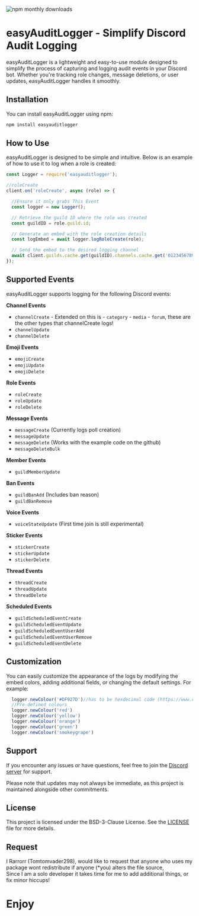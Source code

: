 ![npm monthly downloads](https://img.shields.io/npm/dm/easyauditlogger?label=downloads)


# easyAuditLogger - Simplify Discord Audit Logging

easyAuditLogger is a lightweight and easy-to-use module designed to simplify the process of capturing and logging audit events in your Discord bot. Whether you're tracking role changes, message deletions, or user updates, easyAuditLogger handles it smoothly.

## Installation

You can install easyAuditLogger using npm:

```bash
npm install easyauditlogger
```

## How to Use

easyAuditLogger is designed to be simple and intuitive. Below is an example of how to use it to log when a role is created:

```js
const Logger = require('easyauditlogger');

//roleCreate
client.on('roleCreate', async (role) => {

  //Ensure it only grabs This Event
  const logger = new Logger();

  // Retrieve the guild ID where the role was created
  const guildID = role.guild.id;

  // Generate an embed with the role creation details
  const logEmbed = await logger.logRoleCreate(role);

  // Send the embed to the desired logging channel
  await client.guilds.cache.get(guildID).channels.cache.get('012345678901234567').send({ embeds: [logEmbed] });//Replace with your channel ID, or database entry for the ID
});
```

## Supported Events

easyAuditLogger supports logging for the following Discord events:

**Channel Events**
- `channelCreate` - Extended on this is - `category` - `media` - `forum`, these are the other types that channelCreate logs!
- `channelUpdate`
- `channelDelete`

**Emoji Events**
- `emojiCreate`
- `emojiUpdate`
- `emojiDelete`

**Role Events**
- `roleCreate`
- `roleUpdate`
- `roleDelete`

**Message Events**
- `messageCreate` (Currently logs poll creation)
- `messageUpdate`
- `messageDelete` (Works with the example code on the github)
- `messageDeleteBulk` 

**Member Events**
- `guildMemberUpdate`

**Ban Events**
- `guildBanAdd` (Includes ban reason)
- `guildBanRemove`

**Voice Events**
- `voiceStateUpdate` (First time join is still experimental)

**Sticker Events**
- `stickerCreate`
- `stickerUpdate`
- `stickerDelete`

**Thread Events**
- `threadCreate`
- `threadUpdate`
- `threadDelete`

**Scheduled Events**
- `guildScheduledEventCreate`
- `guildScheduledEventUpdate`
- `guildScheduledEventUserAdd`
- `guildScheduledEventUserRemove`
- `guildScheduledEventDelete`

## Customization

You can easily customize the appearance of the logs by modifying the embed colors, adding additional fields, or changing the default settings. For example:

```js
  logger.newColour('#DF927D')//has to be hexdecimal code (https://www.color-hex.com/) for a specific colour of choice
  //Pre-defined colours
  logger.newColour('red')
  logger.newColour('yellow')
  logger.newColour('orange')
  logger.newColour('green')
  logger.newColour('smokeygrape')
```

## Support

If you encounter any issues or have questions, feel free to join the [Discord server](https://discord.gg/Nq8Qc8Xufs) for support.

Please note that updates may not always be immediate, as this project is maintained alongside other commitments.

## License

This project is licensed under the BSD-3-Clause License. See the [LICENSE](./LICENSE) file for more details.

## Request

I Rarrorr (Tomtomvader298), would like to request that anyone who uses my package wont redistribute if anyone (*you) alters the file source,<br>
Since I am a solo developer it takes time for me to add additional things, or fix minor hiccups!

# Enjoy
